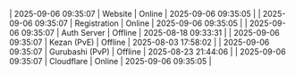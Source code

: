 | 2025-09-06 09:35:07 | Website | Online | 2025-09-06 09:35:05 |
| 2025-09-06 09:35:07 | Registration | Online | 2025-09-06 09:35:05 |
| 2025-09-06 09:35:07 | Auth Server | Offline | 2025-08-18 09:33:31 |
| 2025-09-06 09:35:07 | Kezan (PvE) | Offline | 2025-08-03 17:58:02 |
| 2025-09-06 09:35:07 | Gurubashi (PvP) | Offline | 2025-08-23 21:44:06 |
| 2025-09-06 09:35:07 | Cloudflare | Online | 2025-09-06 09:35:05 |
